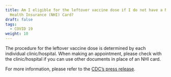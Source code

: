 ```yaml
---
title: Am I eligible for the leftover vaccine dose if I do not have a National
  Health Insurance (NHI) Card?
draft: false
tags:
  - COVID 19
weight: 10
---
```

The procedure for the leftover vaccine dose is determined by each individual clinic/hospital. When making an appointment, please check with the clinic/hospital if you can use other documents in place of an NHI card.

For more information, please refer to the [CDC’s press release](https://www.cdc.gov.tw/En/Category/ListContent/tov1jahKUv8RGSbvmzLwFg?uaid=yqa6PWocauFRA0Xz0LbJsQ "to CDC’s press release").